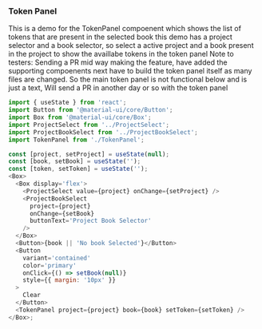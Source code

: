 ### Token Panel

This is a demo for the TokenPanel compoenent which shows the list of tokens that are present in the selected book
this demo has a project selector and a book selector, so select a active project and a book present in the project to show the availlabe tokens in the token panel
Note to testers:
Sending a PR mid way making the feature, have added the supporting compoenents next have to build the token panel itself
as many files are changed. So the main token panel is not functional below and is just a text, Will send a PR in another day or so with the token panel

```js
import { useState } from 'react';
import Button from '@material-ui/core/Button';
import Box from '@material-ui/core/Box';
import ProjectSelect from '../ProjectSelect';
import ProjectBookSelect from '../ProjectBookSelect';
import TokenPanel from './TokenPanel';

const [project, setProject] = useState(null);
const [book, setBook] = useState('');
const [token, setToken] = useState('');
<Box>
  <Box display='flex'>
    <ProjectSelect value={project} onChange={setProject} />
    <ProjectBookSelect
      project={project}
      onChange={setBook}
      buttonText='Project Book Selector'
    />
  </Box>
  <Button>{book || 'No book Selected'}</Button>
  <Button
    variant='contained'
    color='primary'
    onClick={() => setBook(null)}
    style={{ margin: '10px' }}
  >
    Clear
  </Button>
  <TokenPanel project={project} book={book} setToken={setToken} />
</Box>;
```
